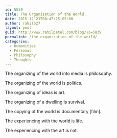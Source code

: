 ```yaml
---
id: 5839
title: The Organization of the World
date: 2015-12-21T08:47:25-05:00
author: rahil627
layout: post
guid: http://www.rahilpatel.com/blog/?p=5839
permalink: /the-organization-of-the-world/
categories:
  - Humanities
  - Personal
  - Philosophy
  - Thoughts
---
```

The organizing of the world into media is philosophy.

The organizing of the world is politics.

The organizing of ideas is art.

The organizing of a dwelling is survival.

The copying of the world is documentary [film].

The experiencing with the world is life.

The experiencing with the art is not.